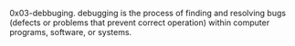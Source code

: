0x03-debbuging.
debugging is the process of finding and resolving bugs (defects or problems that prevent correct operation) within computer programs, software, or systems.
